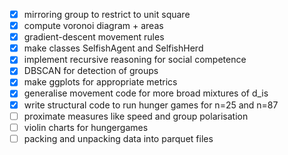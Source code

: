 - [x] mirroring group to restrict to unit square
- [x] compute voronoi diagram + areas
- [x] gradient-descent movement rules
- [x] make classes SelfishAgent and SelfishHerd
- [x] implement recursive reasoning for social competence
- [x] DBSCAN for detection of groups
- [x] make ggplots for appropriate metrics
- [x] generalise movement code for more broad mixtures of d_is
- [x] write structural code to run hunger games for n=25 and n=87
- [ ] proximate measures like speed and group polarisation
- [ ] violin charts for hungergames
- [ ] packing and unpacking data into parquet files

